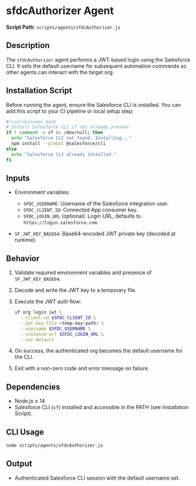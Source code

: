 # sfdcAuthorizer Agent

**Script Path**: `scripts/agents/sfdcAuthorizer.js`

## Description

The `sfdcAuthorizer` agent performs a JWT-based login using the Salesforce CLI. It sets the default username for subsequent automation commands so other agents can interact with the target org.

## Installation Script

Before running the agent, ensure the Salesforce CLI is installed. You can add this script to your CI pipeline or local setup step:

```bash
#!/usr/bin/env bash
# Install Salesforce CLI if not already present
if ! command -v sf &> /dev/null; then
  echo "Salesforce CLI not found. Installing..."
  npm install --global @salesforce/cli
else
  echo "Salesforce CLI already installed."
fi
```

## Inputs

- Environment variables:

  - `SFDC_USERNAME`: Username of the Salesforce integration user.
  - `SFDC_CLIENT_ID`: Connected App consumer key.
  - `SFDC_LOGIN_URL` (optional): Login URL, defaults to `https://login.salesforce.com`.

- `SF_JWT_KEY_BASE64`: Base64-encoded JWT private key (decoded at runtime).

## Behavior

1. Validate required environment variables and presence of `SF_JWT_KEY_BASE64`.
2. Decode and write the JWT key to a temporary file.
3. Execute the JWT auth flow:

   ```bash
   sf org login jwt \
     --client-id $SFDC_CLIENT_ID \
     --jwt-key-file <temp-key-path> \
     --username $SFDC_USERNAME \
     --instance-url $SFDC_LOGIN_URL \
     --set-default
   ```

4. On success, the authenticated org becomes the default username for the CLI.
5. Exit with a non-zero code and error message on failure.

## Dependencies

- Node.js ≥ 14
- Salesforce CLI (`sf`) installed and accessible in the PATH (see Installation Script).

## CLI Usage

```bash
node scripts/agents/sfdcAuthorizer.js
```

## Output

- Authenticated Salesforce CLI session with the default username set.
